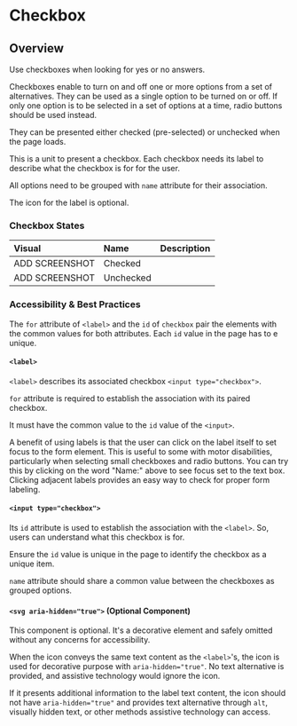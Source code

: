 # Checkbox

## Overview

Use checkboxes when looking for yes or no answers.

Checkboxes enable to turn on and off one or more options from a set of alternatives. They can be used as a single option to be turned on or off. If only one option is to be selected in a set of options at a time, radio buttons should be used instead. 

They can be presented either checked (pre-selected) or unchecked when the page loads.

This is a unit to present a checkbox. Each checkbox needs its label to describe what the checkbox is for for the user.

All options need to be grouped with `name` attribute for their association.

The icon for the label is optional.

### Checkbox States

| Visual | Name | Description |
| :--- | :--- | :--- |
| ADD SCREENSHOT | Checked |  |
| ADD SCREENSHOT | Unchecked |  |

### Accessibility & Best Practices

The `for` attribute of `<label>` and the `id` of `checkbox` pair the elements with the common values for both attributes. Each `id` value in the page has to e unique.

#### `<label>`

`<label>` describes its associated checkbox `<input type="checkbox">`.

`for` attribute is required to establish the association with its paired checkbox.

It must have the common value to the `id` value of the `<input>`.

A benefit of using labels is that the user can click on the label itself to set focus to the form element. This is useful to some with motor disabilities, particularly when selecting small checkboxes and radio buttons. You can try this by clicking on the word "Name:" above to see focus set to the text box. Clicking adjacent labels provides an easy way to check for proper form labeling.

#### `<input type="checkbox">`

Its `id` attribute is used to establish the association with the `<label>`. So, users can understand what this checkbox is for.

Ensure the `id` value is unique in the page to identify the checkbox as a unique item.

`name` attribute should share a common value between the checkboxes as grouped options.

#### `<svg aria-hidden="true">` (Optional Component)

This component is optional.  It's a decorative element and safely omitted without any concerns for accessibility.

When the icon conveys the same text content as the `<label>`'s, the icon is used for decorative purpose with `aria-hidden="true"`. No text alternative is provided, and assistive technology would ignore the icon.

If it presents additional information to the label text content, the icon should not have `aria-hidden="true"` and provides text alternative through `alt`, visually hidden text, or other methods assistive technology can access.




